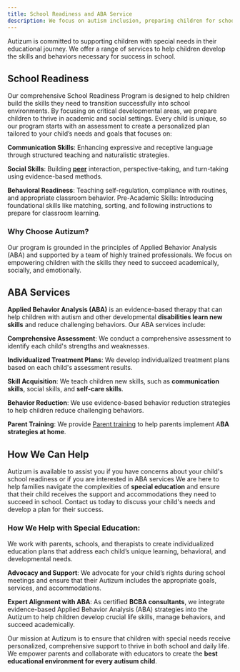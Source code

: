 ```yaml
---
title: School Readiness and ABA Service
description: We focus on autism inclusion, preparing children for school settings with customized learning strategies and best schools for autism recommendations.
---
```

Autizum is committed to supporting children with special needs in their educational journey. We offer a range of services to help children develop the skills and behaviors necessary for success in school.

## School Readiness
Our comprehensive School Readiness Program is designed to help children build the skills they need to transition successfully into school environments. By focusing on critical developmental areas, we prepare children to thrive in academic and social settings. 
Every child is unique, so our program starts with an assessment to create a personalized plan tailored to your child’s needs and goals that focuses on: 

**Communication Skills**: Enhancing expressive and receptive language through structured teaching and naturalistic strategies.

**Social Skills**: Building [**peer**](/peers/) interaction, perspective-taking, and turn-taking using evidence-based methods.

**Behavioral Readiness**: Teaching self-regulation, compliance with routines, and appropriate classroom behavior.
Pre-Academic Skills: Introducing foundational skills like matching, sorting, and following instructions to prepare for classroom learning.


### Why Choose Autizum?
Our program is grounded in the principles of Applied Behavior Analysis (ABA) and supported by a team of highly trained professionals. We focus on empowering children with the skills they need to succeed academically, socially, and emotionally.

## ABA Services

**Applied Behavior Analysis (ABA)** is an evidence-based therapy that can help children with autism and other developmental **disabilities learn new skills** and reduce challenging behaviors. Our ABA services include:

**Comprehensive Assessment**: We conduct a comprehensive assessment to identify each child's strengths and weaknesses.

**Individualized Treatment Plans**: We develop individualized treatment plans based on each child's assessment results.

**Skill Acquisition**: We teach children new skills, such as **communication skills**, social skills, and **self-care skills**.

**Behavior Reduction**: We use evidence-based behavior reduction strategies to help children reduce challenging behaviors.

**Parent Training**: We provide [Parent training](/services/parent-training/) to help parents implement A**BA strategies at home**.


## How We Can Help

Autizum is available to assist you if you have concerns about your child's school readiness or if you are interested in ABA services
We are here to help families navigate the complexities of **special education** and ensure that their child receives the support and accommodations they need to succeed in school. 
Contact us today to discuss your child's needs and develop a plan for their success.


### How We Help with Special Education:

 We work with parents, schools, and therapists to create individualized education plans that address each child’s unique learning, behavioral, and developmental needs.

**Advocacy and Support**: We advocate for your child’s rights during school meetings and ensure that their Autizum includes the appropriate goals, services, and accommodations.

**Expert Alignment with ABA**: As certified **BCBA consultants**, we integrate evidence-based Applied Behavior Analysis (ABA) strategies into the Autizum to help children develop crucial life skills, manage behaviors, and succeed academically.

Our mission at Autizum is to ensure that children with special needs receive personalized, comprehensive support to thrive in both school and daily life. We empower parents and collaborate with educators to create the **best educational environment for every autisum child**.
 